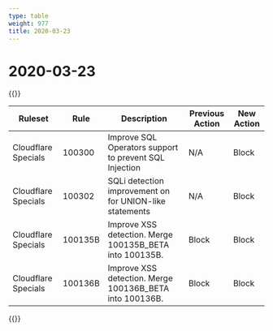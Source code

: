 ```yaml
---
type: table
weight: 977
title: 2020-03-23
---
```


# 2020-03-23

{{<table-wrap>}}<table style="width: 100%">

<thead>
  <tr>
    <th>Ruleset</th>
    <th>Rule</th>
    <th>Description</th>
    <th>Previous Action</th>
    <th>New Action</th>
  </tr>
</thead>
<tbody>
  <tr>
    <td>Cloudflare Specials</td>
    <td>100300</td>
    <td>Improve SQL Operators support to prevent SQL Injection</td>
    <td>N/A</td>
    <td>Block</td>
  </tr>
  <tr>
    <td>Cloudflare Specials</td>
    <td>100302</td>
    <td>SQLi detection improvement on for UNION-like statements</td>
    <td>N/A</td>
    <td>Block</td>
  </tr>
  <tr>
    <td>Cloudflare Specials</td>
    <td>100135B</td>
    <td>Improve XSS detection. Merge 100135B_BETA into 100135B.</td>
    <td>Block</td>
    <td>Block</td>
  </tr>
  <tr>
    <td>Cloudflare Specials</td>
    <td>100136B</td>
    <td>Improve XSS detection. Merge 100136B_BETA into 100136B.</td>
    <td>Block</td>
    <td>Block</td>
  </tr>
</tbody>

</table>{{</table-wrap>}}
